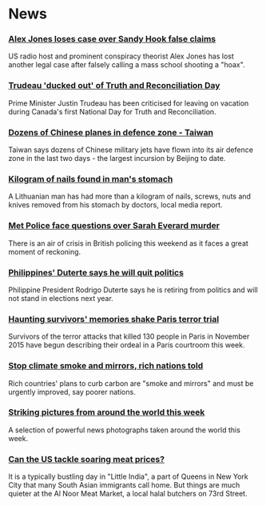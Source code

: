 # News
### [Alex Jones loses case over Sandy Hook false claims](https://www.bbc.com/news/world-us-canada-58771927)
US radio host and prominent conspiracy theorist Alex Jones has lost another legal case after falsely calling a mass school shooting a "hoax".
### [Trudeau 'ducked out' of Truth and Reconciliation Day](https://www.bbc.com/news/world-us-canada-58765502)
Prime Minister Justin Trudeau has been criticised for leaving on vacation during Canada's first National Day for Truth and Reconciliation.
### [Dozens of Chinese planes in defence zone - Taiwan](https://www.bbc.com/news/world-asia-58771369)
Taiwan says dozens of Chinese military jets have flown into its air defence zone in the last two days - the largest incursion by Beijing to date.
### [Kilogram of nails found in man's stomach](https://www.bbc.com/news/world-europe-58771370)
A Lithuanian man has had more than a kilogram of nails, screws, nuts and knives removed from his stomach by doctors, local media report.
### [Met Police face questions over Sarah Everard murder](https://www.bbc.com/news/uk-58772787)
There is an air of crisis in British policing this weekend as it faces a great moment of reckoning.
### [Philippines' Duterte says he will quit politics](https://www.bbc.com/news/world-asia-58772586)
Philippine President Rodrigo Duterte says he is retiring from politics and will not stand in elections next year.
### [Haunting survivors' memories shake Paris terror trial](https://www.bbc.com/news/world-europe-58759778)
Survivors of the terror attacks that killed 130 people in Paris in November 2015 have begun describing their ordeal in a Paris courtroom this week. 
### [Stop climate smoke and mirrors, rich nations told](https://www.bbc.com/news/science-environment-58774786)
Rich countries' plans to curb carbon are "smoke and mirrors" and must be urgently improved, say poorer nations. 
### [Striking pictures from around the world this week](https://www.bbc.com/news/in-pictures-58761284)
A selection of powerful news photographs taken around the world this week.
### [Can the US tackle soaring meat prices?](https://www.bbc.com/news/business-58659478)
It is a typically bustling day in "Little India", a part of Queens in New York City that many South Asian immigrants call home. But things are much quieter at the Al Noor Meat Market, a local halal butchers on 73rd Street.
